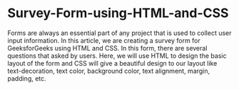 # Survey-Form-using-HTML-and-CSS
 Forms are always an essential part of any project that is used to collect user input information. In this article,
 we are creating a survey form for GeeksforGeeks using HTML and CSS. In this form, there are several questions that asked by users.
 Here, we will use HTML to design the basic layout of the form and CSS will give a beautiful design to our layout like text-decoration,
 text color, background color, text alignment, margin, padding, etc.
